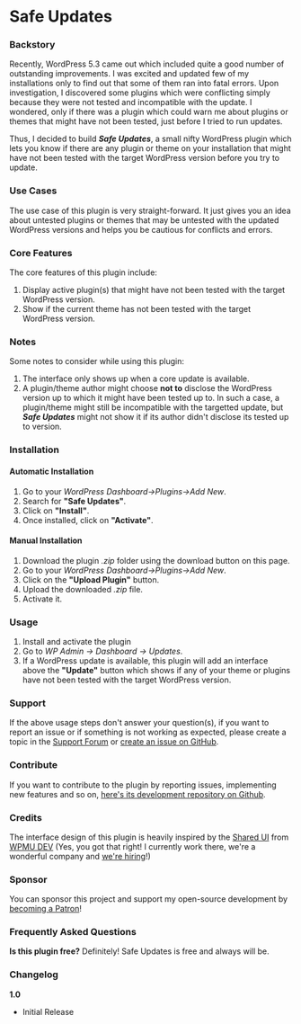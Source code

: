 # Safe Updates

### Backstory
Recently, WordPress 5.3 came out which included quite a good number of outstanding improvements. I was excited and updated few of my installations only to find out that some of them ran into fatal errors.  Upon investigation, I discovered some plugins which were conflicting simply because they were not tested and incompatible with the update. I wondered, only if there was a plugin which could warn me about plugins or themes that might have not been tested, just before I tried to run updates.

Thus, I decided to build ***Safe Updates***, a small nifty WordPress plugin which lets you know if there are any plugin or theme on your installation that might have not been tested with the target WordPress version before you try to update.

### Use Cases
The use case of this plugin is very straight-forward. It just gives you an idea about untested plugins or themes that may be untested with the updated WordPress versions and helps you be cautious for conflicts and errors.

### Core Features
The core features of this plugin include:

1. Display active plugin(s) that might have not been tested with the target WordPress version.
2. Show if the current theme has not been tested with the target WordPress version.

### Notes
Some notes to consider while using this plugin:

1. The interface only shows up when a core update is available.
2. A plugin/theme author might choose **not to** disclose the WordPress version up to which it might have been tested up to. In such a case, a plugin/theme might still be incompatible with the targetted update, but ***Safe Updates*** might not show it if its author didn't disclose its tested up to version.

### Installation
#### Automatic Installation
1. Go to your *WordPress Dashboard→Plugins→Add New*.
2. Search for **"Safe Updates"**.
3. Click on **"Install"**.
4. Once installed, click on **"Activate"**.

#### Manual Installation
1. Download the plugin *.zip* folder using the download button on this page.
2. Go to your *WordPress Dashboard→Plugins→Add New*.
3. Click on the **"Upload Plugin"** button.
4. Upload the downloaded *.zip* file.
5. Activate it.

### Usage
1. Install and activate the plugin
2. Go to *WP Admin → Dashboard → Updates*.
3. If a WordPress update is available, this plugin will add an interface above the **"Update"** button which shows if any of your theme or plugins have not been tested with the target WordPress version.

### Support
If the above usage steps don't answer your question(s), if you want to report an issue or if something is not working as expected, please create a topic in the [Support Forum](https://wordpress.org/support/plugin/safe-updates/) or [create an issue on GitHub](https://github.com/nfmohit-wpmudev/safe-updates/issues/new/choose).

### Contribute
If you want to contribute to the plugin by reporting issues, implementing new features and so on, [here's its development repository on Github](https://github.com/nfmohit-wpmudev/safe-updates).

### Credits
The interface design of this plugin is heavily inspired by the [Shared UI](https://github.com/wpmudev/shared-ui) from [WPMU DEV](https://premium.wpmudev.org/) (Yes, you got that right! I currently work there, we're a wonderful company and [we're hiring](https://incsub.com/careers/)!)

### Sponsor
You can sponsor this project and support my open-source development by [becoming a Patron](https://www.patreon.com/nfmohit)!

### Frequently Asked Questions

**Is this plugin free?**
Definitely! Safe Updates is free and always will be.

### Changelog

**1.0**
* Initial Release

